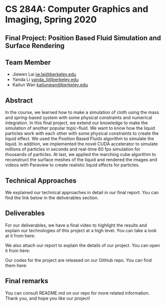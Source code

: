 # CS 284A: Computer Graphics and Imaging, Spring 2020

## Final Project: Position Based Fluid Simulation and Surface Rendering

## Team Member

- Jiewen Lai   jw.lai@berkeley.edu
- Yanda Li     yanda_li@berkeley.edu
- Kailun Wan   kailunwan@berkeley.edu

## Abstract

In the course, we learned how to make a simulation of cloth using the mass and spring-based system with some physical constraints and numerical integration. In this final project, we extend our knowledge to make the simulation of another popular topic-fluid. We want to know how the liquid particles work with each other with some physical constraints to create the liquid effect. We used the Position Based Fluids algorithm to simulate the liquid. In addition, we implemented the novel CUDA accelerator to simulate millions of particles in seconds and real-time 60 fps simulation for thousands of particles. At last, we applied the marching cube algorithm to reconstruct the surface meshes of the liquid and rendered the images and videos with Paraview to create realistic liquid effects for particles.

## Technical Approaches

We explained our technical approaches in detail in our final report. You can find the link below in the deliverables section.

## Deliverables

For our deliverables, we have a final video to highlight the results and explain our technologies of this project at a high level. You can take a look at it from here:

We also attach our report to explain the details of our project. You can open it from here:

Our codes for the project are released on our GitHub repo. You can find them here:

## Final remarks

You can consult README.md on our repo for more related information. Thank you, and hope you like our project!
